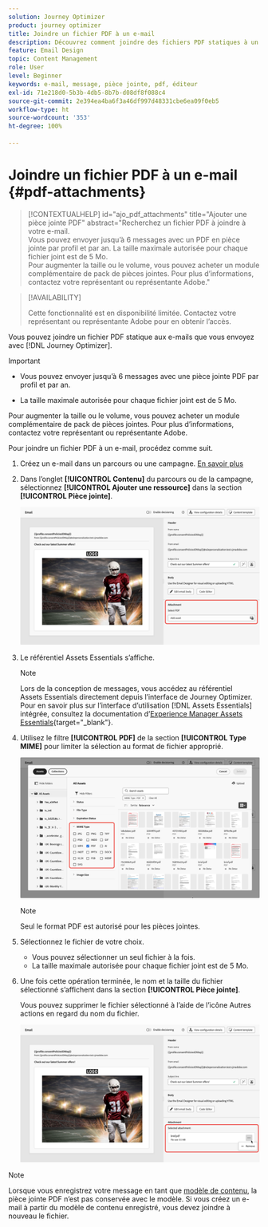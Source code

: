 ```yaml
---
solution: Journey Optimizer
product: journey optimizer
title: Joindre un fichier PDF à un e-mail
description: Découvrez comment joindre des fichiers PDF statiques à un e-mail.
feature: Email Design
topic: Content Management
role: User
level: Beginner
keywords: e-mail, message, pièce jointe, pdf, éditeur
exl-id: 71e218d0-5b3b-4db5-8b7b-d08df8f088c4
source-git-commit: 2e394ea4ba6f3a46df997d48331cbe6ea09f0eb5
workflow-type: ht
source-wordcount: '353'
ht-degree: 100%

---
```


# Joindre un fichier PDF à un e-mail {#pdf-attachments}

>[!CONTEXTUALHELP]
>id="ajo_pdf_attachments"
>title="Ajouter une pièce jointe PDF"
>abstract="Recherchez un fichier PDF à joindre à votre e-mail.</br>Vous pouvez envoyer jusqu’à 6 messages avec un PDF en pièce jointe par profil et par an. La taille maximale autorisée pour chaque fichier joint est de 5 Mo.</br>Pour augmenter la taille ou le volume, vous pouvez acheter un module complémentaire de pack de pièces jointes. Pour plus d’informations, contactez votre représentant ou représentante Adobe."

>[!AVAILABILITY]
>
>Cette fonctionnalité est en disponibilité limitée. Contactez votre représentant ou représentante Adobe pour en obtenir l’accès.

Vous pouvez joindre un fichier PDF statique aux e-mails que vous envoyez avec [!DNL Journey Optimizer].

>[!IMPORTANT]
>
>* Vous pouvez envoyer jusqu’à 6 messages avec une pièce jointe PDF par profil et par an.
>
>* La taille maximale autorisée pour chaque fichier joint est de 5 Mo.
>
>Pour augmenter la taille ou le volume, vous pouvez acheter un module complémentaire de pack de pièces jointes. Pour plus d’informations, contactez votre représentant ou représentante Adobe.

Pour joindre un fichier PDF à un e-mail, procédez comme suit.

1. Créez un e-mail dans un parcours ou une campagne. [En savoir plus](create-email.md)

1. Dans l’onglet **[!UICONTROL Contenu]** du parcours ou de la campagne, sélectionnez **[!UICONTROL Ajouter une ressource]** dans la section **[!UICONTROL Pièce jointe]**.

   ![](assets/email-select-pdf.png)

1. Le référentiel Assets Essentials s’affiche.

   >[!NOTE]
   >
   >Lors de la conception de messages, vous accédez au référentiel Assets Essentials directement depuis l’interface de Journey Optimizer. Pour en savoir plus sur l’interface d’utilisation [!DNL Assets Essentials] intégrée, consultez la documentation d’[Experience Manager Assets Essentials](https://experienceleague.adobe.com/docs/experience-manager-assets-essentials/help/introduction.html?lang=fr){target="_blank"}.

1. Utilisez le filtre **[!UICONTROL PDF]** de la section **[!UICONTROL Type MIME]** pour limiter la sélection au format de fichier approprié.

   ![](assets/email-assets-pdf.png)

   >[!NOTE]
   >
   >Seul le format PDF est autorisé pour les pièces jointes.

1. Sélectionnez le fichier de votre choix.

   * Vous pouvez sélectionner un seul fichier à la fois.
   * La taille maximale autorisée pour chaque fichier joint est de 5 Mo.

1. Une fois cette opération terminée, le nom et la taille du fichier sélectionné s’affichent dans la section **[!UICONTROL Pièce jointe]**.

   Vous pouvez supprimer le fichier sélectionné à l’aide de l’icône Autres actions en regard du nom du fichier.

   ![](assets/email-remove-attachment.png)

>[!NOTE]
>
>Lorsque vous enregistrez votre message en tant que [modèle de contenu](../content-management/create-content-templates.md), la pièce jointe PDF n’est pas conservée avec le modèle. Si vous créez un e-mail à partir du modèle de contenu enregistré, vous devez joindre à nouveau le fichier.
